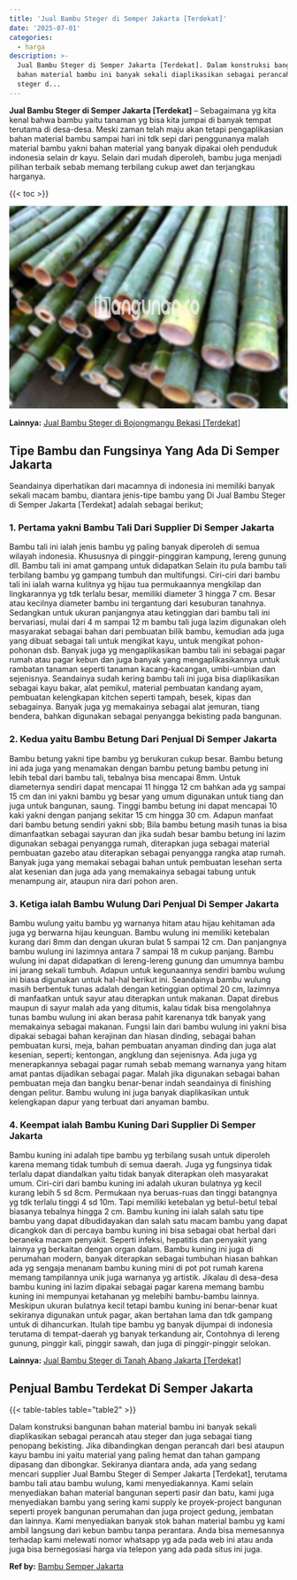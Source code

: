 ```yaml
---
title: 'Jual Bambu Steger di Semper Jakarta [Terdekat]'
date: '2025-07-01'
categories:
  - harga
description: >-
  Jual Bambu Steger di Semper Jakarta [Terdekat]. Dalam konstruksi bangunan
  bahan material bambu ini banyak sekali diaplikasikan sebagai perancah atau
  steger d...
---
```


**Jual Bambu Steger di Semper Jakarta \[Terdekat\]** – Sebagaimana yg kita kenal bahwa bambu yaitu tanaman yg bisa kita jumpai di banyak tempat terutama di desa-desa. Meski zaman telah maju akan tetapi pengaplikasian bahan material bambu sampai hari ini tdk sepi dari penggunanya malah material bambu yakni bahan material yang banyak dipakai oleh penduduk indonesia selain dr kayu. Selain dari mudah diperoleh, bambu juga menjadi pilihan terbaik sebab memang terbilang cukup awet dan terjangkau harganya.

{{< toc >}}

![Jual Bambu Steger di Semper Jakarta [Terdekat]](/images/jual-bambu-tali-15.png)

**Lainnya:** [Jual Bambu Steger di Bojongmangu Bekasi \[Terdekat\]](https://bambu.bangunan.co/jual-bambu-steger-di-bojongmangu-bekasi-terdekat/)

## Tipe Bambu dan Fungsinya Yang Ada Di Semper Jakarta

Seandainya diperhatikan dari macamnya di indonesia ini memiliki banyak sekali macam bambu, diantara jenis-tipe bambu yang Di Jual Bambu Steger di Semper Jakarta \[Terdekat\] adalah sebagai berikut;

### 1\. Pertama yakni Bambu Tali Dari Supplier Di Semper Jakarta

Bambu tali ini ialah jenis bambu yg paling banyak diperoleh di semua wilayah indonesia. Khususnya di pinggir-pinggiran kampung, lereng gunung dll. Bambu tali ini amat gampang untuk didapatkan Selain itu pula bambu tali terbilang bambu yg gampang tumbuh dan multifungsi. Ciri-ciri dari bambu tali ini ialah warna kulitnya yg hijau tua permukaannya mengkilap dan lingkarannya yg tdk terlalu besar, memiliki diameter 3 hingga 7 cm. Besar atau kecilnya diameter bambu ini tergantung dari kesuburan tanahnya. Sedangkan untuk ukuran panjangnya atau ketinggian dari bambu tali ini bervariasi, mulai dari 4 m sampai 12 m bambu tali juga lazim digunakan oleh masyarakat sebagai bahan dari pembuatan bilik bambu, kemudian ada juga yang dibuat sebagai tali untuk mengikat kayu, untuk mengikat pohon-pohonan dsb. Banyak juga yg mengaplikasikan bambu tali ini sebagai pagar rumah atau pagar kebun dan juga banyak yang mengaplikasikannya untuk rambatan tanaman seperti tanaman kacang-kacangan, umbi-umbian dan sejenisnya. Seandainya sudah kering bambu tali ini juga bisa diaplikasikan sebagai kayu bakar, alat pemikul, material pembuatan kandang ayam, pembuatan kelengkapan kitchen seperti tampah, besek, kipas dan sebagainya. Banyak juga yg memakainya sebagai alat jemuran, tiang bendera, bahkan digunakan sebagai penyangga bekisting pada bangunan.

### 2\. Kedua yaitu Bambu Betung Dari Penjual Di Semper Jakarta

Bambu betung yakni tipe bambu yg berukuran cukup besar. Bambu betung ini ada juga yang menamakan dengan bambu petung bambu petung ini lebih tebal dari bambu tali, tebalnya bisa mencapai 8mm. Untuk diameternya sendiri dapat mencapai 11 hingga 12 cm bahkan ada yg sampai 15 cm dan ini yakni bambu yg besar yang umum digunakan untuk tiang dan juga untuk bangunan, saung. Tinggi bambu betung ini dapat mencapai 10 kaki yakni dengan panjang sekitar 15 cm hingga 30 cm. Adapun manfaat dari bambu betung sendiri yakni sbb; Bila bambu betung masih tunas ia bisa dimanfaatkan sebagai sayuran dan jika sudah besar bambu betung ini lazim digunakan sebagai penyangga rumah, diterapkan juga sebagai material pembuatan gazebo atau diterapkan sebagai penyangga rangka atap rumah. Banyak juga yang memakai sebagai bahan untuk pembuatan lesehan serta alat kesenian dan juga ada yang memakainya sebagai tabung untuk menampung air, ataupun nira dari pohon aren.

### 3\. Ketiga ialah Bambu Wulung Dari Penjual Di Semper Jakarta

Bambu wulung yaitu bambu yg warnanya hitam atau hijau kehitaman ada juga yg berwarna hijau keunguan. Bambu wulung ini memiliki ketebalan kurang dari 8mm dan dengan ukuran bulat 5 sampai 12 cm. Dan panjangnya bambu wulung ini lazimnya antara 7 sampai 18 m cukup panjang. Bambu wulung ini dapat didapatkan di lereng-lereng gunung dan umumnya bambu ini jarang sekali tumbuh. Adapun untuk kegunaannya sendiri bambu wulung ini biasa digunakan untuk hal-hal berikut ini. Seandainya bambu wulung masih berbentuk tunas adalah dengan ketinggian optimal 20 cm, lazimnya di manfaatkan untuk sayur atau diterapkan untuk makanan. Dapat direbus maupun di sayur malah ada yang ditumis, kalau tidak bisa mengolahnya tunas bambu wulung ini akan berasa pahit karenanya tdk banyak yang memakainya sebagai makanan. Fungsi lain dari bambu wulung ini yakni bisa dipakai sebagai bahan kerajinan dan hiasan dinding, sebagai bahan pembuatan kursi, meja, bahan pembuatan anyaman dinding dan juga alat kesenian, seperti; kentongan, angklung dan sejenisnya. Ada juga yg menerapkannya sebagai pagar rumah sebab memang warnanya yang hitam amat pantas dijadikan sebagai pagar. Malah jika digunakan sebagai bahan pembuatan meja dan bangku benar-benar indah seandainya di finishing dengan pelitur. Bambu wulung ini juga banyak diaplikasikan untuk kelengkapan dapur yang terbuat dari anyaman bambu.

### 4\. Keempat ialah Bambu Kuning Dari Supplier Di Semper Jakarta

Bambu kuning ini adalah tipe bambu yg terbilang susah untuk diperoleh karena memang tidak tumbuh di semua daerah. Juga yg fungsinya tidak terlalu dapat diandalkan yaitu tidak banyak diterapkan oleh masyarakat umum. Ciri-ciri dari bambu kuning ini adalah ukuran bulatnya yg kecil kurang lebih 5 sd 8cm. Permukaan nya beruas-ruas dan tinggi batangnya yg tdk terlalu tinggi 4 sd 10m. Tapi memiliki ketebalan yg betul-betul tebal biasanya tebalnya hingga 2 cm. Bambu kuning ini ialah salah satu tipe bambu yang dapat dibudidayakan dan salah satu macam bambu yang dapat dicangkok dan di percaya bambu kuning ini bisa sebagai obat herbal dari beraneka macam penyakit. Seperti infeksi, hepatitis dan penyakit yang lainnya yg berkaitan dengan organ dalam. Bambu kuning ini juga di perumahan modern, banyak diterapkan sebagai tumbuhan hiasan bahkan ada yg sengaja menanam bambu kuning mini di pot pot rumah karena memang tampilannya unik juga warnanya yg artistik. Jikalau di desa-desa bambu kuning ini lazim dipakai sebagai pagar karena memang bambu kuning ini mempunyai ketahanan yg melebihi bambu-bambu lainnya. Meskipun ukuran bulatnya kecil tetapi bambu kuning ini benar-benar kuat sekiranya digunakan untuk pagar, akan bertahan lama dan tdk gampang untuk di dihancurkan. Itulah tipe bambu yg banyak dijumpai di indonesia terutama di tempat-daerah yg banyak terkandung air, Contohnya di lereng gunung, pinggir kali, pinggir sawah, dan juga di pinggir-pinggir selokan.

**Lainnya:** [Jual Bambu Steger di Tanah Abang Jakarta \[Terdekat\]](https://bambu.bangunan.co/jual-bambu-steger-di-tanah-abang-jakarta-terdekat/)

## Penjual Bambu Terdekat Di Semper Jakarta

{{< table-tables table="table2" >}}

Dalam konstruksi bangunan bahan material bambu ini banyak sekali diaplikasikan sebagai perancah atau steger dan juga sebagai tiang penopang bekisting. Jika dibandingkan dengan perancah dari besi ataupun kayu bambu ini yaitu material yang paling hemat dan tahan gampang dipasang dan dibongkar. Sekiranya diantara anda, ada yang sedang mencari supplier Jual Bambu Steger di Semper Jakarta \[Terdekat\], terutama bambu tali atau bambu wulung, kami menyediakannya. Kami selain menyediakan bahan material bangunan seperti pasir dan batu, kami juga menyediakan bambu yang sering kami supply ke proyek-project bangunan seperti proyek bangunan perumahan dan juga project gedung, jembatan dan lainnya. Kami menyediakan banyak stok bahan material bambu yg kami ambil langsung dari kebun bambu tanpa perantara. Anda bisa memesannya terhadap kami melewati nomor whatsapp yg ada pada web ini atau anda juga bisa bernegosiasi harga via telepon yang ada pada situs ini juga.

**Ref by:** [Bambu Semper Jakarta](https://id.wikipedia.org/wiki/Bambu)
